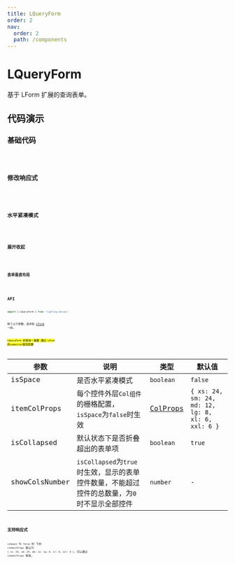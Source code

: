 ```yaml
---
title: LQueryForm
order: 2
nav:
  order: 2
  path: /components
---
```


# LQueryForm

基于 LForm 扩展的查询表单。

## 代码演示

### 基础代码

<code src='./demos/Demo1.tsx'>

### 修改响应式

<code src='./demos/Demo5.tsx'>

### 水平紧凑模式

<code src='./demos/Demo2.tsx'>

### 展开收起

<code src='./demos/Demo3.tsx'>

### 表单垂直布局

<code src='./demos/Demo4.tsx'>

## API

```ts
import { LQueryForm } from 'lighting-design';
```

除了以下参数，其余和 [LForm](/components/form#api) 一样。

<mark>`LQueryForm` 的查询丶重置 通过 `LForm` 的`submitter`属性配置</mark>

| 参数 | 说明 | 类型 | 默认值 |
| --- | --- | --- | --- |
| isSpace | 是否水平紧凑模式 | `boolean` | `false` |
| itemColProps | 每个控件外层`Col组件`的栅格配置，`isSpace`为`false`时生效 | [ColProps](https://4x.ant.design/components/grid-cn/#Col) | `{ xs: 24, sm: 24, md: 12, lg: 8, xl: 6, xxl: 6 }` |
| isCollapsed | 默认状态下是否折叠超出的表单项 | `boolean` | `true` |
| showColsNumber | `isCollapsed`为`true`时生效，显示的表单控件数量，不能超过控件的总数量，为`0`时不显示全部控件 | `number` | - |

## 支持响应式

`isSpace` 为 `false` 时 下的 `itemColProps` 默认为 `{ xs: 24, sm: 24, md: 12, lg: 8, xl: 6, xxl: 6 }`，可以通过 `itemColProps` 修改。
